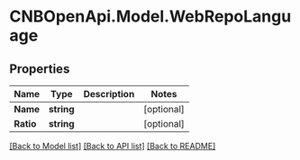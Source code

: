 # CNBOpenApi.Model.WebRepoLanguage

## Properties

Name | Type | Description | Notes
------------ | ------------- | ------------- | -------------
**Name** | **string** |  | [optional] 
**Ratio** | **string** |  | [optional] 

[[Back to Model list]](../../README.md#documentation-for-models) [[Back to API list]](../../README.md#documentation-for-api-endpoints) [[Back to README]](../../README.md)

